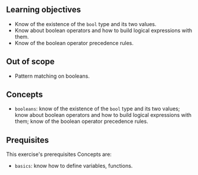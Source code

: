## Learning objectives

-   Know of the existence of the `bool` type and its two values.
-   Know about boolean operators and how to build logical expressions with them.
-   Know of the boolean operator precedence rules.

## Out of scope

-   Pattern matching on booleans.

## Concepts

-   `booleans`: know of the existence of the `bool` type and its two values; know about boolean operators and how to build logical expressions with them; know of the boolean operator precedence rules.

## Prequisites

This exercise's prerequisites Concepts are:

-   `basics`: know how to define variables, functions.
